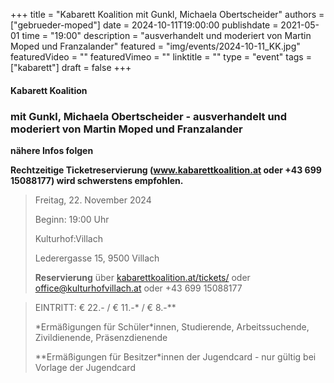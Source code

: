 +++
title = "Kabarett Koalition mit Gunkl, Michaela Obertscheider"
authors = ["gebrueder-moped"]
date = 2024-10-11T19:00:00
publishdate = 2021-05-01
time = "19:00"
description = "ausverhandelt und moderiert von Martin Moped und Franzalander"
featured = "img/events/2024-10-11_KK.jpg"
featuredVideo = ""
featuredVimeo = ""
linktitle = ""
type = "event"
tags = ["kabarett"]
draft = false
+++

#### Kabarett Koalition
### mit Gunkl, Michaela Obertscheider - ausverhandelt und moderiert von Martin Moped und Franzalander


**nähere Infos folgen**


**Rechtzeitige Ticketreservierung (www.kabarettkoalition.at oder +43 699 15088177) wird schwerstens empfohlen.** 


>Freitag, 22. November 2024
>
>Beginn: 19:00 Uhr
>
>Kulturhof:Villach
>
>Lederergasse 15, 9500 Villach
>
>**Reservierung** über [kabarettkoalition.at/tickets/](https://kabarettkoalition.at/tickets/) oder office@kulturhofvillach.at oder +43 699 15088177


> EINTRITT: € 22.- / € 11.-\* / € 8.-\*\*
> 
> \*Ermäßigungen für Schüler\*innen, Studierende, Arbeitssuchende, Zivildienende, Präsenzdienende
> 
> \*\*Ermäßigungen für Besitzer\*innen der Jugendcard - nur gültig bei Vorlage der Jugendcard
